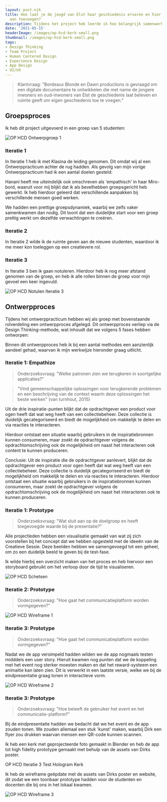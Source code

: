 ```yaml
---
layout: post.njk
title: Hoe laat je de jeugd van Elst haar geschiedenis ervaren en hier betekenisvol
  aan toevoegen?
description: Tijdens het project heb leerde ik hoe belangrijk samenwerking, empathisch leiderschap en het Design Thinking-proces zijn om gebruikersgerichte concepten te ontwikkelen, waarbij creativiteit en communicatie centraal staan om een product gebruikersgericht af te leveren.
date: '2021-05-15'
headerImage: /images/op-hcd-kerk-small.png
thumbnail: /images/op-hcd-kerk-small.png
tags:
- Design Thinking
- Team Project
- Human Centered Design
- Experience Design
- App Design
- UI/UX
---
```


> Klantvraag: "Bordeaux Blonde en Dawn productions is gevraagd om een digitale documentaire te ontwikkelen die met name de jongere inwoners en oud-inwoners van Elst de geschiedenis laat beleven en ruimte geeft om eigen geschiedenis toe te voegen."

## Groepsproces

Ik heb dit project uitgevoerd in een groep van 5 studenten:

![OP HCD Ontwerpgroep 1](/images/op-hcd-ontwerpgroep.png)

### Iteratie 1

In Iteratie 1 heb ik met Klasina de leiding genomen. Dit omdat wij al een Ontwerppracticum achter de rug hadden. Als gevolg van mijn vorige Ontwerppracticum had ik een aantal doelen gesteld:

Hanani heeft me uiteindelijk ook omschreven als 'empathisch' in haar Miro-bord, waaruit voor mij blijkt dat ik als bevelhebben groepsgericht heb gewerkt. Ik heb hierdoor geleerd dat verschillende aanpakken bij verschillende mensen goed werken.

We hadden een prettige groepsdynamiek, waarbij we zelfs vaker samenkwamen dan nodig. Dit toont dat een duidelijke start voor een groep prettig werkt om dezelfde verwachtingen te creëren.

### Iteratie 2

In Iteratie 2 wilde ik de ruimte geven aan de nieuwe studenten, waardoor ik me meer kon toeleggen op een creatievere rol.

### Iteratie 3

In Iteratie 3 ben ik gaan notuleren. Hierdoor heb ik nog meer afstand genomen van de groep, en heb ik alle rollen binnen de groep voor mijn gevoel een keer ingevuld.

![OP HCD Notulen Iteratie 3](/images/op-hcd-notulen.png)

## Ontwerpproces

Tijdens het ontwerppracticum hebben wij als groep met bovenstaande rolverdeling een ontwerpproces afgelegd. Dit ontwerpproces verliep via de Design Thinking-methode, wat inhoudt dat we volgens 5 fases hebben ontworpen:

Binnen dit ontwerpproces heb ik bij een aantal methodes een aanzienlijk aandeel gehad, waarvan ik mijn werkwijze hieronder graag uitlicht.

### Iteratie 1: Empathize

> Onderzoeksvraag: "Welke patronen zien we terugkeren in soortgelijke applicaties?"

> "Vind gemeenschappelijke oplossingen voor terugkerende problemen en een beschrijving van de context waarin deze oplossingen het beste werken" (van turnhout, 2015)

Uit de drie inspiratie-punten blijkt dat de opdrachtgever een product voor ogen heeft dat wat weg heeft van een collectiebeheer. Deze collectie is duidelijk gecategoriseerd en biedt de mogelijkheid om makkelijk te delen en via reacties te interacteren.

Hierdoor ontstaat een situatie waarbij gebruikers in de inspiratiebronnen kunnen consumeren, maar zoekt de opdrachtgever volgens de opdrachtomschrijving ook de mogelijkheid om naast het interacteren ook content te kunnen produceren.

Conclusie: Uit de inspiratie die de opdrachtgever aanlevert, blijkt dat de opdrachtgever een product voor ogen heeft dat wat weg heeft van een collectiebeheer. Deze collectie is duidelijk gecategoriseerd en biedt de mogelijkheid om makkelijk te delen en via reacties te interacteren. Hierdoor ontstaat een situatie waarbij gebruikers in de inspiratiebronnen kunnen consumeren, maar zoekt de opdrachtgever volgens de opdrachtomschrijving ook de mogelijkheid om naast het interacteren ook te kunnen produceren.

### Iteratie 1: Prototype

> Onderzoeksvraag: "Wat sluit aan op de doelgroep en heeft toegevoegde waarde bij de presentatie?"

Alle projectleden hebben een visualisatie gemaakt van wat zij zich voorstellen bij het concept dat we hebben opgesteld met de ideeën van de Creatieve Sessie. Deze beelden hebben we samengevoegd tot een geheel, om zo een duidelijk beeld te geven bij de test-fase.

Ik wilde hierbij een overzicht maken van het proces en heb hiervoor een storyboard gebruikt om het verloop door de tijd te visualiseren.

![OP HCD Schetsen](/images/op-hcd-schetsen.png)

### Iteratie 2: Prototype

> Onderzoeksvraag: "Hoe gaat het communicatieplatform worden vormgegeven?"

![OP HCD Wireframe 1](/images/op-hcd-wireframe1.png)

### Iteratie 3: Prototype

> Onderzoeksvraag: "Hoe gaat het communicatieplatform worden vormgegeven?"

Nadat we de app versimpeld hadden wilden we de app nogmaals testen midddels een user story. Hieruit kwamen nog punten dat we de koppeling met het event nog sterker moesten maken en dat het reward-systeem een animaitie kan laten zien. Dit is verwerkt in een laatste versie, welke we bij de eindpresentatie graag tonen in interactieve vorm.

![OP HCD Wireframe 2](/images/op-hcd-wireframe2.png)

### Iteratie 3: Prototype

> Onderzoeksvraag: "Hoe beleeft de gebruiker het event en het communicatie-platform?"

Bij de eindpresentatie hadden we bedacht dat we het event en de app zouden tonen. We zouden allemaal een stuk 'kunst' maken, waarbij Dirk een flyer zou drukken waarvan mensen een QR-code kunnen scannen.

Ik heb een kerk met geprojecteerde foto gemaakt in Blender en heb de app tot high fidelity prototype gemaakt met behulp van de assets van Dirks poster.

OP HCD Iteratie 3 Test Hologram Kerk

Ik heb de wireframe geëpdate met de assets van Dirks poster en website, dit zodat we een toonbaar prototype hadden voor de studenten en docenten die bij ons in het lokaal kwamen.

![OP HCD Wireframe 3](/images/op-hcd-wireframe3.png)

